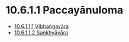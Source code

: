 

# 10.6.1.1 Paccayānuloma

* [10.6.1.1.1 Vibhaṅgavāra](10.6.1.1/10.6.1.1.1.md)
* [10.6.1.1.2 Saṅkhyāvāra](10.6.1.1/10.6.1.1.2.md)



